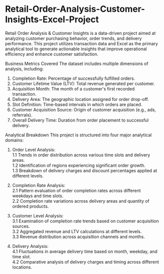 # Retail-Order-Analysis-Customer-Insights-Excel-Project

Retail Order Analysis & Customer Insights is a data-driven project aimed at analyzing customer purchasing behavior, order trends, and delivery performance. This project utilizes transaction data and Excel as the primary analytical tool to generate actionable insights that improve operational efficiency and enhance customer satisfaction.

Business Metrics Covered
The dataset includes multiple dimensions of analysis, including:
1.  Completion Rate: Percentage of successfully fulfilled orders.
2.  Customer Lifetime Value (LTV): Total revenue generated per customer.
3.  Acquisition Month: The month of a customer's first recorded transaction.
4.  Delivery Area: The geographic location assigned for order drop-off.
5.  Slot Definition: Time-based intervals in which orders are placed.
6.  Customer Acquisition Source: Origin of customer acquisition (e.g., ads, referrals).
7.   Overall Delivery Time: Duration from order placement to successful delivery.

Analytical Breakdown
This project is structured into four major analytical domains:

1. Order Level Analysis:  
  1.1  Trends in order distribution across various time slots and delivery areas.  
  1.2  Identification of regions experiencing significant order growth.  
  1.3  Breakdown of delivery charges and discount percentages applied at different levels.  

2. Completion Rate Analysis:  
  2.1  Pattern evaluation of order completion rates across different weekdays and time slots.  
  2.2  Completion rate variations across delivery areas and quantity of ordered products.

3. Customer Level Analysis:  
  3.1  Examination of completion rate trends based on customer acquisition sources.  
  3.2  Aggregated revenue and LTV calculations at different levels.  
  3.3  Revenue distribution across acquisition channels and months.  

4. Delivery Analysis:  
  4.1  Fluctuations in average delivery time based on month, weekday, and time slot.  
  4.2  Comparative analysis of delivery charges and timing across different locations.  


